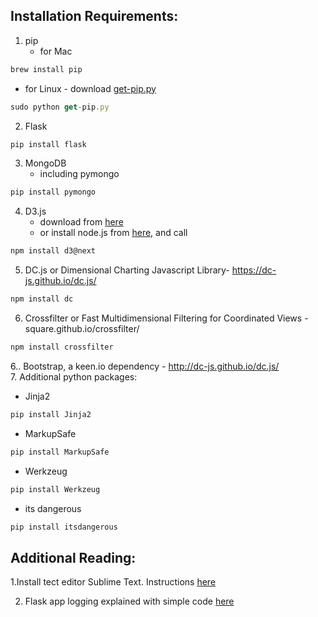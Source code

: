 ## Installation Requirements:  
1. pip  
   * for Mac  
```javascript
brew install pip
```
   * for Linux - download [get-pip.py](https://bootstrap.pypa.io/get-pip.py)  
```javascript
sudo python get-pip.py
```    
2. Flask  
```javascript
pip install flask
```  
3. MongoDB 
   * including pymongo  
```javascript
pip install pymongo
```  
4. D3.js  
   * download from [here](https://github.com/d3/d3/releases/download/v4.1.1/d3.zip)  
   * or install node.js from [here](https://nodejs.org/), and call  
```javascript
npm install d3@next
```  
5. DC.js or Dimensional Charting Javascript Library- https://dc-js.github.io/dc.js/  
```javascript
npm install dc
```  
6. Crossfilter or Fast Multidimensional Filtering for Coordinated Views - square.github.io/crossfilter/  
```javascript
npm install crossfilter
```  
6.. Bootstrap, a keen.io dependency - http://dc-js.github.io/dc.js/  
7. Additional python packages:  
   * Jinja2  
```javascript
pip install Jinja2
```  
   * MarkupSafe  
```javascript
pip install MarkupSafe
```    
   * Werkzeug  
```javascript
pip install Werkzeug
```  
   * its dangerous  
```javascript
pip install itsdangerous
```  

## Additional Reading:  
  
1.Install tect editor Sublime Text. Instructions [here](http://docs.sublimetext.info/en/latest/getting_started/install.html)  

2. Flask app logging explained with simple code [here](https://gist.github.com/ibeex/3257877)  